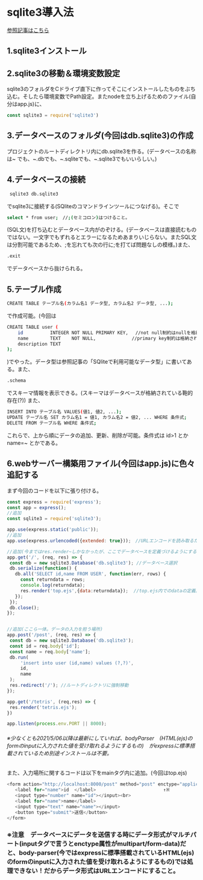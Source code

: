 # sqlite3導入法
[参照記事はこちら](https://www.dbonline.jp/sqlite/)

## 1.sqlite3インストール
## 2.sqlite3の移動＆環境変数設定
sqlite3のフォルダをCドライブ直下に作ってそこにインストールしたものをぶち込む。そしたら環境変数でPath設定。またnodeを立ち上げるためのファイル(自分はapp.js)に、
```js
const sqlite3 = require('sqlite3')
```
## 3.データベースのフォルダ(今回はdb.sqlite3)の作成
プロジェクトのルートディレクトリ内にdb.sqlite3を作る。(データベースの名称は~
でも、~.dbでも、~.sqliteでも、~.sqlite3でもいいらしい。)
## 4.データベースの接続
```bash
 sqlite3 db.sqlite3
 ```
 でsqlite3に接続する(SQliteのコマンドラインツールにつなげる)。そこで
 ```bash
 select * from user;　//;(セミコロン)はつけること。
 ```
 (SQL文)を打ち込むとデータベース内がのぞける。(データベースは直接読むものではない。一文字でもずれるとエラーになるためあまりいじらない。またSQL文は分割可能であるため、;を忘れても次の行に;を打てば問題なしの模様。)また、
 ```bash
 .exit
 ```
 でデータベースから抜けられる。
 ## 5.テーブル作成
 ```bash
 CREATE TABLE テーブル名(カラム名1 データ型, カラム名2 データ型, ...);
 ```
 で作成可能。(今回は
```bash
CREATE TABLE user (
    id          INTEGER NOT NULL PRIMARY KEY, 　//not null制約はnullを格納できないようにしてる。
    name        TEXT    NOT NULL,　　　　　　　　//primary key制約は格納されたデータの重複を防いでいる。
    description TEXT
);
```
 )でやった。データ型は参照記事の「SQliteで利用可能なデータ型」に書いてある。また、
 ```bash
 .schema
 ```
 でスキーマ情報を表示できる。(スキーマはデータベースが格納されている鞄的存在(?)) また、
 ```bash
 INSERT INTO テーブル名 VALUES(値1, 値2, ...);
 UPDATE テーブル名 SET カラム名1 = 値1, カラム名2 = 値2, ... WHERE 条件式;
 DELETE FROM テーブル名 WHERE 条件式;
 ```
 これらで、上から順にデータの追加、更新、削除が可能。条件式は id>1 とか   name=~ とかである。
 ## 6.webサーバー構築用ファイル(今回はapp.js)に色々追記する
 まず今回のコードを以下に張り付ける。
 ```js
 const express = require('express');
const app = express();
//追加
const sqlite3 = require('sqlite3');

app.use(express.static('public'));
//追加
app.use(express.urlencoded({extended: true}));　//URLエンコードを読み取るための何か。

//追加(今まではres.render~しかなかったが、ここでデータベースを定義づけるようにする)
app.get('/', (req, res) => {
  const db = new sqlite3.Database('db.sqlite3'); //データベース選択
  db.serialize(function() {
    db.all('SELECT id,name FROM USER', function(err, rows) {
      const returndata = rows;
      console.log(returndata);
      res.render('top.ejs',{data:returndata});  //top.ejs内でのdataの定義。プロジェクトのルートディレクトリに関するビュー、テンプレートをレンダリングしている。
    });
  });
  db.close();
});


//追加(ここら一体。データの入力を担う場所)
app.post('/post', (req, res) => {
  const db = new sqlite3.Database('db.sqlite3');  
  const id = req.body['id'];
  const name = req.body['name'];
  db.run(
      'insert into user (id,name) values (?,?)',
      id,
      name
  );
  res.redirect('/'); //ルートディレクトリに強制移動
});

app.get('/tetris', (req,res) => {
  res.render('tetris.ejs');
})

app.listen(process.env.PORT || 8000);
 ```
 ###### ※少なくとも2021/5/06以降は最新にしていれば、bodyParser　(HTML(ejs)のformのinputに入力された値を受け取れるようにするもの)　がexpressに標準搭載されているため別途インストールは不要。
 また、入力場所に関するコードは以下をmainタグ内に追加。(今回はtop.ejs)
 ```js
<form action="http://localhost:8000/post" method="post" enctype="application/x-www-form-urlencoded">
    <label for="name">id  </label>                         ↑※
    <input type="number" name="id"></input><br>
    <label for="name">name</label>
    <input type="text" name="name"></input>
    <button type="submit">送信</button>
</form>
 ```
 
 ### ※注意　データベースにデータを送信する時にデータ形式がマルチパート(inputタグで言うとenctype属性がmultipart/form-data)だと、body-parser(今ではexpressに標準搭載されているHTML(ejs)のformのinputに入力された値を受け取れるようにするもの)では処理できない！だからデータ形式はURLエンコードにすること。
 